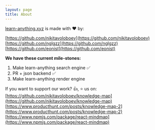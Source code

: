 ```yaml
---
layout: page
title: About
---
```


[learn-anything.xyz](learn-anything.xyz) is made with ❤️ by: 

[https://github.com/nikitavoloboev](https://github.com/nikitavoloboev)  
[https://github.com/nglgzz](https://github.com/nglgzz)  
[https://github.com/eonist](https://github.com/eonist)  

**We have these current mile-stones:**  

1. Make learn-anything search engine ✅
2. PR + json backend ✅
3. Make learn-anything render engine 


If you want to support our work? 👍, ⭐ us on:  
[https://github.com/nikitavoloboev/knowledge-map](https://github.com/nikitavoloboev/knowledge-map)  
[https://www.producthunt.com/posts/knowledge-map-2](https://www.producthunt.com/posts/knowledge-map-2) 
[https://www.npmjs.com/package/react-mindmap](https://www.npmjs.com/package/react-mindmap)  
